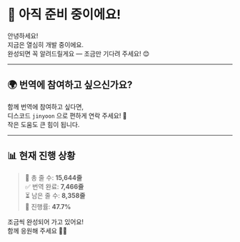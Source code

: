 # 🚧 아직 준비 중이에요!

안녕하세요!  
지금은 열심히 개발 중이에요.  
완성되면 꼭 알려드릴게요 — 조금만 기다려 주세요! 😊

---

## 🌍 번역에 참여하고 싶으신가요?

함께 번역에 참여하고 싶다면,  
디스코드 `jinyoon` 으로 편하게 연락 주세요! 🙏  
작은 도움도 큰 힘이 됩니다.

---

## 📊 현재 진행 상황
> 📝 총 줄 수: **15,644줄**  
> ✅ 번역 완료: **7,466줄**  
> ⏳ 남은 줄 수: **8,358줄**  
> 🎯 진행률: **47.7%**

조금씩 완성되어 가고 있어요!  
함께 응원해 주세요 💪✨